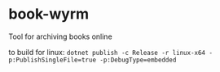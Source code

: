 # book-wyrm
Tool for archiving books online

to build for linux: `dotnet publish -c Release -r linux-x64 -p:PublishSingleFile=true -p:DebugType=embedded`
